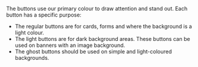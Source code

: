 The buttons use our primary colour to draw attention and stand out. Each button has a specific purpose:

- The regular buttons are for cards, forms and where the background is a light colour.
- The light buttons are for dark background areas. These buttons can be used on banners with an image background.
- The ghost buttons should be used on simple and light-coloured backgrounds.
